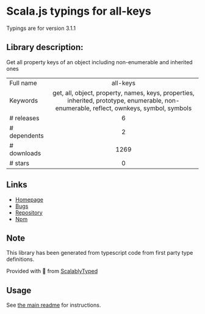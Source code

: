 
# Scala.js typings for all-keys

Typings are for version 3.1.1

## Library description:
Get all property keys of an object including non-enumerable and inherited ones

|                    |                 |
| ------------------ | :-------------: |
| Full name          | all-keys |
| Keywords           | get, all, object, property, names, keys, properties, inherited, prototype, enumerable, non-enumerable, reflect, ownkeys, symbol, symbols |
| # releases         | 6 |
| # dependents       | 2 |
| # downloads        | 1269 |
| # stars            | 0 |

## Links
- [Homepage](https://github.com/sindresorhus/all-keys#readme)
- [Bugs](https://github.com/sindresorhus/all-keys/issues)
- [Repository](https://github.com/sindresorhus/all-keys)
- [Npm](https://www.npmjs.com/package/all-keys)
    


## Note
This library has been generated from typescript code from first party type definitions.

Provided with :purple_heart: from [ScalablyTyped](https://github.com/oyvindberg/ScalablyTyped)

## Usage
See [the main readme](../../readme.md) for instructions.


